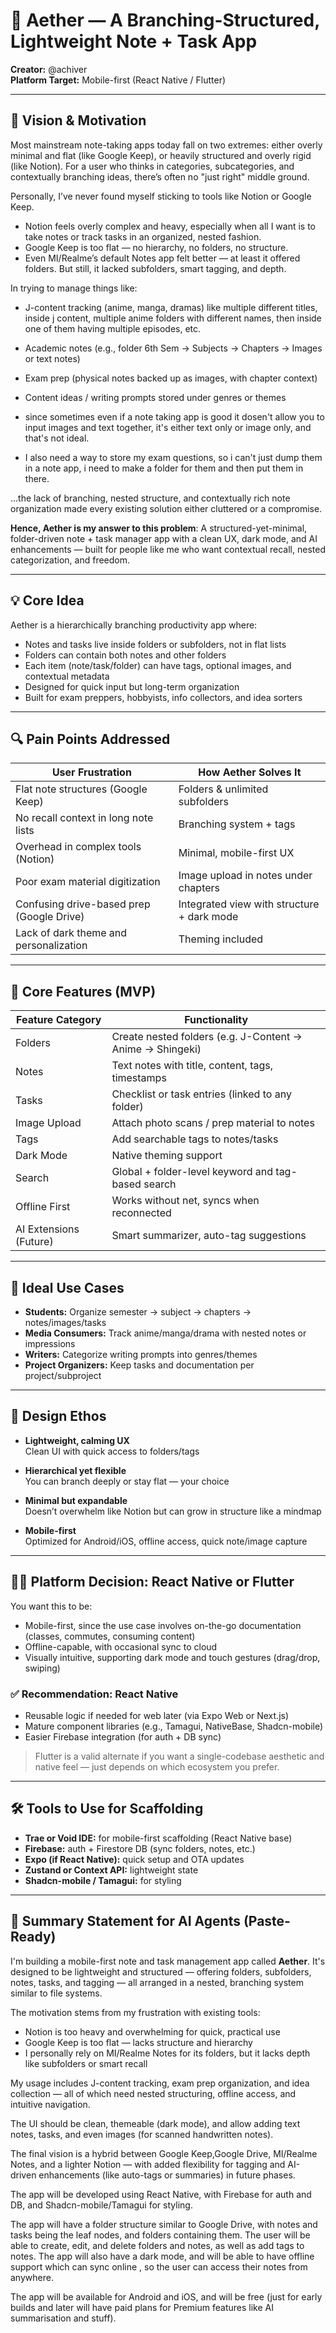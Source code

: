 # 📘 Aether — A Branching-Structured, Lightweight Note + Task App  
**Creator:** @achiver  
**Platform Target:** Mobile-first (React Native / Flutter)

---

## 🧠 Vision & Motivation

Most mainstream note-taking apps today fall on two extremes: either overly minimal and flat (like Google Keep), or heavily structured and overly rigid (like Notion). For a user who thinks in categories, subcategories, and contextually branching ideas, there’s often no "just right" middle ground.

Personally, I’ve never found myself sticking to tools like Notion or Google Keep.

- Notion feels overly complex and heavy, especially when all I want is to take notes or track tasks in an organized, nested fashion.
- Google Keep is too flat — no hierarchy, no folders, no structure.
- Even MI/Realme’s default Notes app felt better — at least it offered folders. But still, it lacked subfolders, smart tagging, and depth.

In trying to manage things like:

- J-content tracking (anime, manga, dramas) like multiple different titles, inside j content, multiple anime folders with different names, then inside one of them having multiple episodes, etc.

- Academic notes (e.g., folder 6th Sem → Subjects → Chapters → Images or text notes)
- Exam prep (physical notes backed up as images, with chapter context)
- Content ideas / writing prompts stored under genres or themes
- since sometimes even if a note taking app is good it dosen't allow you to input images and text together, it's either text only or image only, and that's not ideal. 
- I also need a way to store my exam questions, so i can't just dump them in a note app, i need to make a folder for them and then put them in there.

...the lack of branching, nested structure, and contextually rich note organization made every existing solution either cluttered or a compromise.

**Hence, Aether is my answer to this problem**: A structured-yet-minimal, folder-driven note + task manager app with a clean UX, dark mode, and AI enhancements — built for people like me who want contextual recall, nested categorization, and freedom.

---

## 💡 Core Idea

Aether is a hierarchically branching productivity app where:

- Notes and tasks live inside folders or subfolders, not in flat lists  
- Folders can contain both notes and other folders  
- Each item (note/task/folder) can have tags, optional images, and contextual metadata  
- Designed for quick input but long-term organization  
- Built for exam preppers, hobbyists, info collectors, and idea sorters  

---

## 🔍 Pain Points Addressed

| User Frustration                               | How Aether Solves It                            |
|------------------------------------------------|-------------------------------------------------|
| Flat note structures (Google Keep)             | Folders & unlimited subfolders                  |
| No recall context in long note lists           | Branching system + tags                         |
| Overhead in complex tools (Notion)             | Minimal, mobile-first UX                        |
| Poor exam material digitization                | Image upload in notes under chapters            |
| Confusing drive-based prep (Google Drive)      | Integrated view with structure + dark mode      |
| Lack of dark theme and personalization         | Theming included                                |

---

## 🧭 Core Features (MVP)

| Feature Category   | Functionality                                                   |
|--------------------|-----------------------------------------------------------------|
| Folders            | Create nested folders (e.g. J-Content → Anime → Shingeki)       |
| Notes              | Text notes with title, content, tags, timestamps                |
| Tasks              | Checklist or task entries (linked to any folder)                |
| Image Upload       | Attach photo scans / prep material to notes                     |
| Tags               | Add searchable tags to notes/tasks                              |
| Dark Mode          | Native theming support                                          |
| Search             | Global + folder-level keyword and tag-based search              |
| Offline First      | Works without net, syncs when reconnected                       |
| AI Extensions (Future) | Smart summarizer, auto-tag suggestions                     |

---

## 📱 Ideal Use Cases

- **Students:** Organize semester → subject → chapters → notes/images/tasks  
- **Media Consumers:** Track anime/manga/drama with nested notes or impressions  
- **Writers:** Categorize writing prompts into genres/themes  
- **Project Organizers:** Keep tasks and documentation per project/subproject  

---

## 🌱 Design Ethos

- **Lightweight, calming UX**  
  Clean UI with quick access to folders/tags  

- **Hierarchical yet flexible**  
  You can branch deeply or stay flat — your choice  

- **Minimal but expandable**  
  Doesn’t overwhelm like Notion but can grow in structure like a mindmap  

- **Mobile-first**  
  Optimized for Android/iOS, offline access, quick note/image capture  

---

## 🧑‍💻 Platform Decision: React Native or Flutter

You want this to be:

- Mobile-first, since the use case involves on-the-go documentation (classes, commutes, consuming content)  
- Offline-capable, with occasional sync to cloud  
- Visually intuitive, supporting dark mode and touch gestures (drag/drop, swiping)  

### ✅ Recommendation: React Native

- Reusable logic if needed for web later (via Expo Web or Next.js)  
- Mature component libraries (e.g., Tamagui, NativeBase, Shadcn-mobile)  
- Easier Firebase integration (for auth + DB sync)  

> Flutter is a valid alternate if you want a single-codebase aesthetic and native feel — just depends on which ecosystem you prefer.

---

## 🛠️ Tools to Use for Scaffolding

- **Trae or Void IDE:** for mobile-first scaffolding (React Native base)  
- **Firebase:** auth + Firestore DB (sync folders, notes, etc.)  
- **Expo (if React Native):** quick setup and OTA updates  
- **Zustand or Context API:** lightweight state  
- **Shadcn-mobile / Tamagui:** for styling  

---

## 📌 Summary Statement for AI Agents (Paste-Ready)

I'm building a mobile-first note and task management app called **Aether**. It's designed to be lightweight and structured — offering folders, subfolders, notes, tasks, and tagging — all arranged in a nested, branching system similar to file systems.

The motivation stems from my frustration with existing tools:

- Notion is too heavy and overwhelming for quick, practical use  
- Google Keep is too flat — lacks structure and hierarchy  
- I personally rely on MI/Realme Notes for its folders, but it lacks depth like subfolders or smart recall  

My usage includes J-content tracking, exam prep organization, and idea collection — all of which need nested structuring, offline access, and intuitive navigation.

The UI should be clean, themeable (dark mode), and allow adding text notes, tasks, and even images (for scanned handwritten notes).

The final vision is a hybrid between Google Keep,Google Drive, MI/Realme Notes, and a lighter Notion — with added flexibility for tagging and AI-driven enhancements (like auto-tags or summaries) in future phases.

The app will be developed using React Native, with Firebase for auth and DB, and Shadcn-mobile/Tamagui for styling.

The app will have a folder structure similar to Google Drive, with notes and tasks being the leaf nodes, and folders containing them. The user will be able to create, edit, and delete folders and notes, as well as add tags to notes. The app will also have a dark mode, and will be able to have offline support which can sync online , so the user can access their notes from anywhere.

The app will be available for Android and iOS, and will be free (just for early builds and later will have paid plans for Premium features like AI summarisation and stuff).



